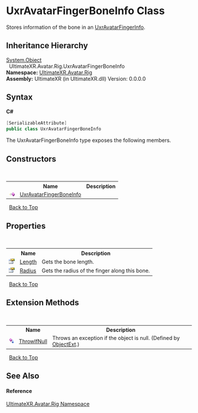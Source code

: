 # UxrAvatarFingerBoneInfo Class
 

Stores information of the bone in an <a href="T_UltimateXR_Avatar_Rig_UxrAvatarFingerInfo">UxrAvatarFingerInfo</a>.


## Inheritance Hierarchy
<a href="https://docs.microsoft.com/dotnet/api/system.object" target="_blank" rel="noopener noreferrer">System.Object</a><br />&nbsp;&nbsp;UltimateXR.Avatar.Rig.UxrAvatarFingerBoneInfo<br />
**Namespace:**&nbsp;<a href="N_UltimateXR_Avatar_Rig">UltimateXR.Avatar.Rig</a><br />**Assembly:**&nbsp;UltimateXR (in UltimateXR.dll) Version: 0.0.0.0

## Syntax

**C#**<br />
``` C#
[SerializableAttribute]
public class UxrAvatarFingerBoneInfo
```

The UxrAvatarFingerBoneInfo type exposes the following members.


## Constructors
&nbsp;<table><tr><th></th><th>Name</th><th>Description</th></tr><tr><td>![Public method](media/pubmethod.gif "Public method")</td><td><a href="M_UltimateXR_Avatar_Rig_UxrAvatarFingerBoneInfo__ctor">UxrAvatarFingerBoneInfo</a></td><td /></tr></table>&nbsp;
<a href="#uxravatarfingerboneinfo-class">Back to Top</a>

## Properties
&nbsp;<table><tr><th></th><th>Name</th><th>Description</th></tr><tr><td>![Public property](media/pubproperty.gif "Public property")</td><td><a href="P_UltimateXR_Avatar_Rig_UxrAvatarFingerBoneInfo_Length">Length</a></td><td>
Gets the bone length.</td></tr><tr><td>![Public property](media/pubproperty.gif "Public property")</td><td><a href="P_UltimateXR_Avatar_Rig_UxrAvatarFingerBoneInfo_Radius">Radius</a></td><td>
Gets the radius of the finger along this bone.</td></tr></table>&nbsp;
<a href="#uxravatarfingerboneinfo-class">Back to Top</a>

## Extension Methods
&nbsp;<table><tr><th></th><th>Name</th><th>Description</th></tr><tr><td>![Public Extension Method](media/pubextension.gif "Public Extension Method")</td><td><a href="M_UltimateXR_Extensions_System_ObjectExt_ThrowIfNull">ThrowIfNull</a></td><td>
Throws an exception if the object is null.
 (Defined by <a href="T_UltimateXR_Extensions_System_ObjectExt">ObjectExt</a>.)</td></tr></table>&nbsp;
<a href="#uxravatarfingerboneinfo-class">Back to Top</a>

## See Also


#### Reference
<a href="N_UltimateXR_Avatar_Rig">UltimateXR.Avatar.Rig Namespace</a><br />